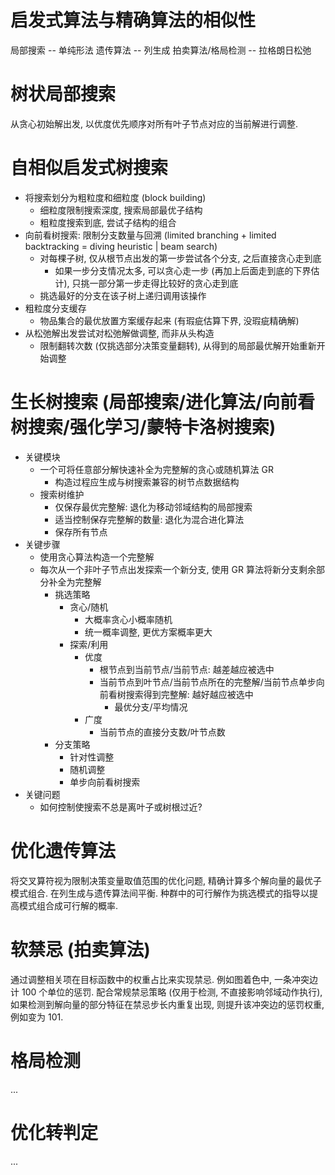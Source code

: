 # 启发式算法与精确算法的相似性

局部搜索 -- 单纯形法
遗传算法 -- 列生成
拍卖算法/格局检测 -- 拉格朗日松弛



# 树状局部搜索

从贪心初始解出发, 以优度优先顺序对所有叶子节点对应的当前解进行调整.



# 自相似启发式树搜索

- 将搜索划分为粗粒度和细粒度 (block building)
  - 细粒度限制搜索深度, 搜索局部最优子结构
  - 粗粒度搜索到底, 尝试子结构的组合
- 向前看树搜索: 限制分支数量与回溯 (limited branching + limited backtracking = diving heuristic | beam search)
  - 对每棵子树, 仅从根节点出发的第一步尝试各个分支, 之后直接贪心走到底
    - 如果一步分支情况太多, 可以贪心走一步 (再加上后面走到底的下界估计), 只挑一部分第一步走得比较好的贪心走到底
  - 挑选最好的分支在该子树上递归调用该操作
- 粗粒度分支缓存
  - 物品集合的最优放置方案缓存起来 (有瑕疵估算下界, 没瑕疵精确解)
- 从松弛解出发尝试对松弛解做调整, 而非从头构造
  - 限制翻转次数 (仅挑选部分决策变量翻转), 从得到的局部最优解开始重新开始调整



# 生长树搜索 (局部搜索/进化算法/向前看树搜索/强化学习/蒙特卡洛树搜索)

- 关键模块
  - 一个可将任意部分解快速补全为完整解的贪心或随机算法 GR
    - 构造过程应生成与树搜索兼容的树节点数据结构
  - 搜索树维护
    - 仅保存最优完整解: 退化为移动邻域结构的局部搜索
    - 适当控制保存完整解的数量: 退化为混合进化算法
    - 保存所有节点
- 关键步骤
  - 使用贪心算法构造一个完整解
  - 每次从一个非叶子节点出发探索一个新分支, 使用 GR 算法将新分支剩余部分补全为完整解
    - 挑选策略
      - 贪心/随机
        - 大概率贪心小概率随机
        - 统一概率调整, 更优方案概率更大
      - 探索/利用
        - 优度
          - 根节点到当前节点/当前节点: 越差越应被选中
          - 当前节点到叶节点/当前节点所在的完整解/当前节点单步向前看树搜索得到完整解: 越好越应被选中
            - 最优分支/平均情况
        - 广度
          - 当前节点的直接分支数/叶节点数
    - 分支策略
      - 针对性调整
      - 随机调整
      - 单步向前看树搜索
- 关键问题
  - 如何控制使搜索不总是离叶子或树根过近?



# 优化遗传算法

将交叉算符视为限制决策变量取值范围的优化问题, 精确计算多个解向量的最优子模式组合.
在列生成与遗传算法间平衡.
种群中的可行解作为挑选模式的指导以提高模式组合成可行解的概率.



# 软禁忌 (拍卖算法)

通过调整相关项在目标函数中的权重占比来实现禁忌.
例如图着色中, 一条冲突边计 100 个单位的惩罚.
配合常规禁忌策略 (仅用于检测, 不直接影响邻域动作执行), 如果检测到解向量的部分特征在禁忌步长内重复出现, 则提升该冲突边的惩罚权重, 例如变为 101.



# 格局检测

...



# 优化转判定

...
